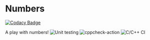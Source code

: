 # Numbers

[![Codacy Badge](https://api.codacy.com/project/badge/Grade/d28cf15e81924d91a0996c6f701eaae1)](https://app.codacy.com/manual/99002509/Numbers?utm_source=github.com&utm_medium=referral&utm_content=99002509/Numbers&utm_campaign=Badge_Grade_Dashboard)

A play with numbers!
![Unit testing](https://github.com/99002509/Numbers/workflows/Unit%20testing/badge.svg?branch=master)
![cppcheck-action](https://github.com/99002509/Numbers/workflows/cppcheck-action/badge.svg?branch=master)
![C/C++ CI](https://github.com/99002509/Numbers/workflows/C/C++%20CI/badge.svg)
